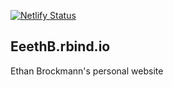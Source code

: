 [![Netlify Status](https://api.netlify.com/api/v1/badges/11d96229-d530-4806-9f36-1b0dac7183c4/deploy-status)](https://app.netlify.com/sites/eeethb/deploys)

## EeethB.rbind.io

Ethan Brockmann's personal website